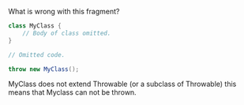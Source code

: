 What is wrong with this fragment?
```java
class MyClass {
	// Body of class omitted.
}

// Omitted code.

throw new MyClass();
```
MyClass does not extend Throwable (or a subclass of Throwable) this means that Myclass can not be thrown.
